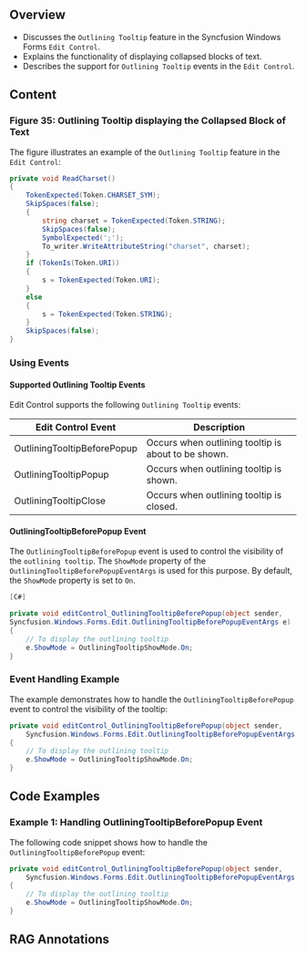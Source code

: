 <!--
source: image
domain: syncfusion-sdk
task: pdf-ocr-to-markdown
language: en
source_filename: page_107.jpeg
document_name: edit
page_number: 107
page_id: edit#page_107
product: Syncfusion Winforms
version: 11.4.0.26
timestamp: 2025-08-09T05:00:21Z
fidelity: lossless
-->

## Overview

- Discusses the `Outlining Tooltip` feature in the Syncfusion Windows Forms `Edit Control`.
- Explains the functionality of displaying collapsed blocks of text.
- Describes the support for `Outlining Tooltip` events in the `Edit Control`.

## Content

### Figure 35: Outlining Tooltip displaying the Collapsed Block of Text

The figure illustrates an example of the `Outlining Tooltip` feature in the `Edit Control`:

```csharp
private void ReadCharset()
{
    TokenExpected(Token.CHARSET_SYM);
    SkipSpaces(false);
    {
        string charset = TokenExpected(Token.STRING);
        SkipSpaces(false);
        SymbolExpected(';');
        To_writer.WriteAttributeString("charset", charset);
    }
    if (TokenIs(Token.URI))
    {
        s = TokenExpected(Token.URI);
    }
    else
    {
        s = TokenExpected(Token.STRING);
    }
    SkipSpaces(false);
}
```

### Using Events

#### Supported Outlining Tooltip Events

Edit Control supports the following `Outlining Tooltip` events:

| Edit Control Event                | Description                                         |
|------------------------------------|-----------------------------------------------------|
| OutliningTooltipBeforePopup       | Occurs when outlining tooltip is about to be shown. |
| OutliningTooltipPopup             | Occurs when outlining tooltip is shown.             |
| OutliningTooltipClose             | Occurs when outlining tooltip is closed.            |

#### OutliningTooltipBeforePopup Event

The `OutliningTooltipBeforePopup` event is used to control the visibility of the `outlining tooltip`. The `ShowMode` property of the `OutliningTooltipBeforePopupEventArgs` is used for this purpose. By default, the `ShowMode` property is set to `On`.

```csharp
[C#]

private void editControl_OutliningTooltipBeforePopup(object sender,
Syncfusion.Windows.Forms.Edit.OutliningTooltipBeforePopupEventArgs e)
{
    // To display the outlining tooltip
    e.ShowMode = OutliningTooltipShowMode.On;
}
```

### Event Handling Example

The example demonstrates how to handle the `OutliningTooltipBeforePopup` event to control the visibility of the tooltip:

```csharp
private void editControl_OutliningTooltipBeforePopup(object sender,
    Syncfusion.Windows.Forms.Edit.OutliningTooltipBeforePopupEventArgs e)
{
    // To display the outlining tooltip
    e.ShowMode = OutliningTooltipShowMode.On;
}
```

## Code Examples

### Example 1: Handling OutliningTooltipBeforePopup Event

The following code snippet shows how to handle the `OutliningTooltipBeforePopup` event:

```csharp
private void editControl_OutliningTooltipBeforePopup(object sender,
    Syncfusion.Windows.Forms.Edit.OutliningTooltipBeforePopupEventArgs e)
{
    // To display the outlining tooltip
    e.ShowMode = OutliningTooltipShowMode.On;
}
```

## RAG Annotations

<!-- tags: [outlining tooltip, edit control, event handling, windows forms] keywords: [syncfusion, outliningtooltipbeforepopup, outliningtooltippopup, outliningtooltipclose, edit control, windows forms, visual studio, .net, csharp] -->